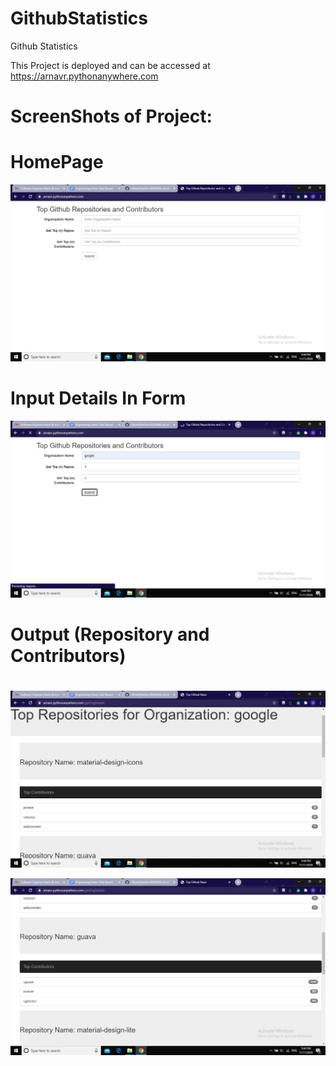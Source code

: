 # GithubStatistics
Github Statistics

This Project is deployed and can be accessed at https://arnavr.pythonanywhere.com

# ScreenShots of Project:

# HomePage
![ScreenShot1](https://github.com/ArnavRupde/GithubStatistics/blob/main/Screenshot%20(182).png)

# Input Details In Form
![ScreenShot2](https://github.com/ArnavRupde/GithubStatistics/blob/main/Screenshot%20(183).png)

# Output (Repository and Contributors)
# 
# 

![ScreenShot3](https://github.com/ArnavRupde/GithubStatistics/blob/main/Screenshot%20(184).png)

![ScreenShot4](https://github.com/ArnavRupde/GithubStatistics/blob/main/Screenshot%20(185).png)
